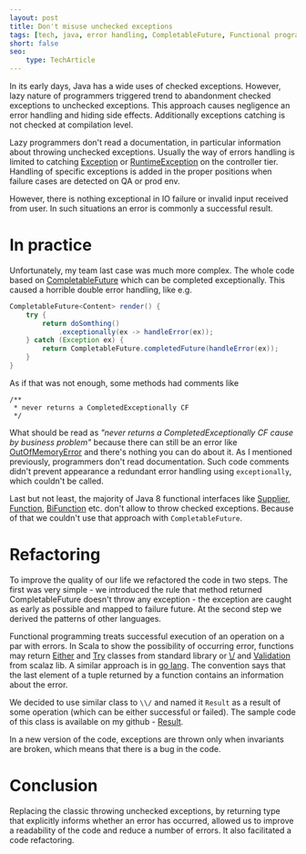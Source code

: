 ```yaml
---
layout: post
title: Don't misuse unchecked exceptions
tags: [tech, java, error handling, CompletableFuture, Functional programming]
short: false
seo:
    type: TechArticle
---
```


In its early days, Java has a wide uses of checked exceptions. 
However, lazy nature of programmers triggered trend to abandonment checked exceptions to unchecked exceptions.
This approach causes negligence an error handling and hiding side effects.
Additionally exceptions catching is not checked at compilation level.

Lazy programmers don't read a documentation, in particular information about throwing unchecked exceptions.
Usually the way of errors handling is limited to catching [Exception](https://docs.oracle.com/javase/8/docs/api/java/lang/Exception.html)
or [RuntimeException](https://docs.oracle.com/javase/8/docs/api/java/lang/RuntimeException.html) on the controller tier.
Handling of specific exceptions is added in the proper positions when failure cases are detected on QA or prod env.

However, there is nothing exceptional in IO failure or invalid input received from user.
In such situations an error is commonly a successful result.

# In practice

Unfortunately, my team last case was much more complex. The whole code based on 
[CompletableFuture](https://docs.oracle.com/javase/8/docs/api/java/util/concurrent/CompletableFuture.html)
which can be completed exceptionally.
This caused a horrible double error handling, like e.g.

```java
CompletableFuture<Content> render() {
    try {
        return doSomthing()
            .exceptionally(ex -> handleError(ex));
    } catch (Exception ex) {
        return CompletableFuture.completedFuture(handleError(ex));
    }
}
```

As if that was not enough, some methods had comments like

```
/**
 * never returns a CompletedExceptionally CF
 */
```

What should be read as *"never returns a CompletedExceptionally CF cause by business problem"* because there can still be an
error like [OutOfMemoryError](https://docs.oracle.com/javase/8/docs/api/java/lang/OutOfMemoryError.html)
and there's nothing you can do about it.
As I mentioned previously, programmers don't read documentation. Such code comments 
didn't prevent appearance a redundant error handling using `exceptionally`, which couldn't be called. 

Last but not least, the majority of Java 8 functional interfaces like 
[Supplier](https://docs.oracle.com/javase/8/docs/api/java/util/function/Supplier.html), 
[Function](https://docs.oracle.com/javase/8/docs/api/java/util/function/Function.html), 
[BiFunction](https://docs.oracle.com/javase/8/docs/api/java/util/function/BiFunction.html) 
etc. don't allow to throw checked exceptions.
Because of that we couldn't use that approach with `CompletableFuture`.

# Refactoring

To improve the quality of our life we refactored the code in two steps. 
The first was very simple - we introduced the rule that method returned CompletableFuture doesn't throw any exception - 
the exception are caught as early as possible and mapped to failure future.
At the second step we derived the patterns of other languages.

Functional programming treats successful execution of an operation on a par with errors.
In Scala to show the possibility of occurring error, functions may return 
[Either](http://www.scala-lang.org/api/2.12.0/scala/util/Either.html) and
[Try](http://www.scala-lang.org/api/2.12.0/scala/util/Try.html) classes from standard library or
[\\/](https://oss.sonatype.org/service/local/repositories/releases/archive/org/scalaz/scalaz_2.12/7.2.8/scalaz_2.12-7.2.8-javadoc.jar/!/scalaz/$bslash$div.html) 
and [Validation](http://scalaz.github.io/scalaz/scalaz-2.9.1-6.0.4/doc/scalaz/Validation.html) from scalaz lib.
A similar approach is in [go lang](https://golang.org/). 
The convention says that the last element of a tuple returned by a function contains an information about the error.

We decided to use similar class to `\\/` and named it `Result` as a result of some operation (which can be either successful or failed). 
The sample code of this class is available on my github - [Result](https://github.com/tfij/result).

In a new version of the code, exceptions are thrown only when invariants are broken, 
which means that there is a bug in the code.

# Conclusion

Replacing the classic throwing unchecked exceptions, by returning type that explicitly informs whether an 
error has occurred, allowed us to improve a readability of the code and reduce a number of errors.
It also facilitated a code refactoring.